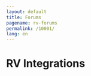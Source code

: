 ```yaml
---
layout: default
title: Forums
pagename: rv-forums
permalink: /10001/
lang: en
---
```


# RV Integrations
